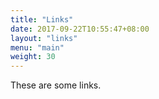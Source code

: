 ```yaml
---
title: "Links"
date: 2017-09-22T10:55:47+08:00
layout: "links"
menu: "main"
weight: 30
---
```


These are some links.
